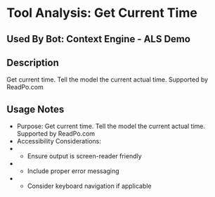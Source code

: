 # Tool Analysis: Get Current Time

## Used By Bot: Context Engine - ALS Demo

## Description
Get current time. 
Tell the model the current actual time.
Supported by ReadPo.com


## Usage Notes
- Purpose: Get current time. 
Tell the model the current actual time.
Supported by ReadPo.com
- Accessibility Considerations:
- - Ensure output is screen-reader friendly
- - Include proper error messaging
- - Consider keyboard navigation if applicable
